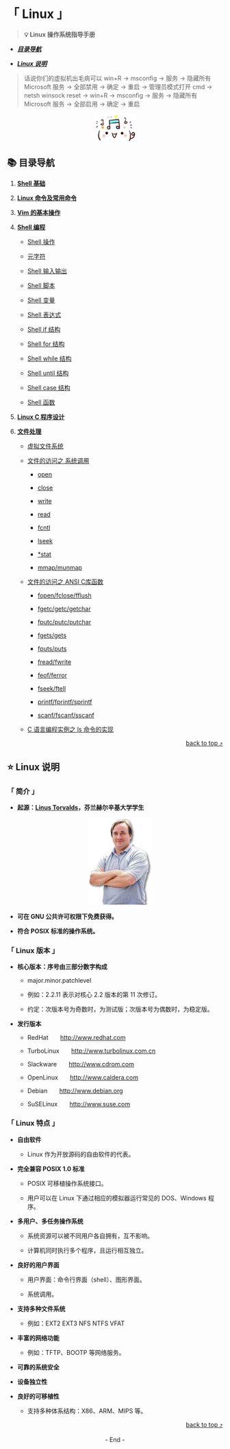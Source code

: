 # 「 Linux 」

> **💡 Linux 操作系统指导手册**

+ ***[目录导航](#-目录导航)***

+ ***[Linux 说明](#-linux-说明)***

> 话说你们的虚拟机出毛病可以 win+R -> msconfig -> 服务 -> 隐藏所有 Microsoft 服务 -> 全部禁用 -> 确定 -> 重启 -> 管理员模式打开 cmd -> netsh winsock reset -> win+R -> msconfig -> 服务 -> 隐藏所有 Microsoft 服务 -> 全部启用 -> 确定 -> 重启

<div align="center">
    <img src="https://github.com/fmw666/my-image-file/blob/master/images/cute/small-cute-8.jpg" width=100>
</div>

## 📚 目录导航

1. **[Shell 基础](docs/Shell%20基础.md)**

1. **[Linux 命令及常用命令](docs/Linux%20命令及常用命令.md)**

1. **[Vim 的基本操作](docs/Vim%20的基本操作.md)**

1. **[Shell 编程](docs/Shell%20编程)**

    + [Shell 操作](docs/Shell%20编程/Shell%20操作.md)

    + [元字符](docs/Shell%20编程/元字符.md)

    + [Shell 输入输出](docs/Shell%20编程/Shell%20输入输出.md)

    + [Shell 脚本](docs/Shell%20编程/Shell%20脚本.md)

    + [Shell 变量](docs/Shell%20编程/Shell%20变量.md)

    + [Shell 表达式](docs/Shell%20编程/Shell%20表达式.md)

    + [Shell if 结构](docs/Shell%20编程/Shell%20if%20结构.md)

    + [Shell for 结构](docs/Shell%20编程/Shell%20for%20结构.md)

    + [Shell while 结构](docs/Shell%20编程/Shell%20while%20结构.md)

    + [Shell until 结构](docs/Shell%20编程/Shell%20until%20结构.md)

    + [Shell case 结构](docs/Shell%20编程/Shell%20case%20结构.md)

    + [Shell 函数](docs/Shell%20编程/Shell%20函数.md)

1. **[Linux C 程序设计]()**

1. **[文件处理](docs/文件处理)**

    + [虚拟文件系统](docs/文件处理/虚拟文件系统.md)

    + [文件的访问之 系统调用](docs/文件处理/文件的访问.md)

        + [open]()

        + [close]()

        + [write]()

        + [read]()

        + [fcntl]()

        + [lseek]()

        + [*stat]()

        + [mmap/munmap]()

    + [文件的访问之 ANSI C库函数](docs/)

        + [fopen/fclose/fflush]()

        + [fgetc/getc/getchar]()

        + [fputc/putc/putchar]()

        + [fgets/gets]()

        + [fputs/puts]()

        + [fread/fwrite]()

        + [feof/ferror]()

        + [fseek/ftell]()

        + [printf/fprintf/sprintf]()

        + [scanf/fscanf/sscanf]()

    + [C 语言编程实例之 ls 命令的实现](docs/文件处理/C%20语言编程实例之%20ls%20命令的实现.md)

<div align="right">
    <a href="#-linux-">back to top ⤴</a>
</div>

## ⭐ Linux 说明

### 「 简介 」

+ **起源：[Linus Torvalds](#welcome)，芬兰赫尔辛基大学学生**

    <div align="center">
        <img src="pics/linus.jpg" width=150>
    </div>

+ **可在 GNU 公共许可权限下免费获得。**

+ **符合 POSIX 标准的操作系统。**

### 「 Linux 版本 」

+ **核心版本：序号由三部分数字构成**

    + major.minor.patchlevel

    + 例如：2.2.11 表示对核心 2.2 版本的第 11 次修订。

    + 约定：次版本号为奇数时，为测试版；次版本号为偶数时，为稳定版。

+ **发行版本**

    + RedHat&emsp;&emsp;http://www.redhat.com

    + TurboLinux&emsp;&emsp;http://www.turbolinux.com.cn

    + Slackware&emsp;&emsp;http://www.cdrom.com

    + OpenLinux&emsp;&emsp;http://www.caldera.com

    + Debian&emsp;&emsp;http://www.debian.org

    + SuSELinux&emsp;&emsp;http://www.suse.com

### 「 Linux 特点 」

+ **自由软件**

    + Linux 作为开放源码的自由软件的代表。

+ **完全兼容 POSIX 1.0 标准**

    + POSIX 可移植操作系统接口。

    + 用户可以在 Linux 下通过相应的模拟器运行常见的 DOS、Windows 程序。

+ **多用户、多任务操作系统**

    + 系统资源可以被不同用户各自拥有，互不影响。

    + 计算机同时执行多个程序，且运行相互独立。

+ **良好的用户界面**

    + 用户界面：命令行界面（shell）、图形界面。

    + 系统调用。

+ **支持多种文件系统**

    + 例如：EXT2 EXT3 NFS NTFS VFAT

+ **丰富的网络功能**

    + 例如：TFTP、BOOTP 等网络服务。

+ **可靠的系统安全**

+ **设备独立性**

+ **良好的可移植性**

    + 支持多种体系结构：X86、ARM、MIPS 等。

<div align="right">
    <a href="#-linux-">back to top ⤴</a>
</div>

<div align="center">
    <br>
    - End -
</div>